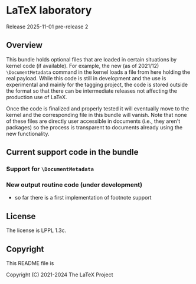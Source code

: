 # LaTeX laboratory

Release 2025-11-01 pre-release 2

## Overview

This bundle holds optional files that are loaded in certain situations
by kernel code (if available). For example, the new (as of 2021/12)
`\DocumentMetadata` command in the kernel loads a file from here holding
the real payload. While this code is still in development and the use
is experimental and mainly for the tagging project, the code is stored
outside the format so that there can be intermediate releases not
affecting the production use of LaTeX.


Once the code is finalized and properly tested it will eventually move
to the kernel and the corresponding file in this bundle will
vanish. Note that none of these files are directly user accessible in
documents (i.e., they aren't packages) so the process is transparent
to documents already using the new functionality.


## Current support code in the bundle

### Support for `\DocumentMetadata`

### New output routine code (under development)

 - so far there is a first implementation of footnote support


## License

The license is LPPL 1.3c.


## Copyright

This README file is

Copyright (C) 2021-2024
The LaTeX Project
